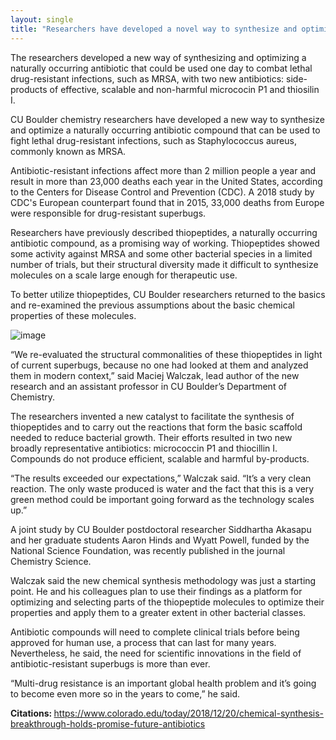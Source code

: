 ```yaml
---
layout: single
title: "Researchers have developed a novel way to synthesize and optimize a naturally-occurring antibiotic compound that could one day be used to fight lethal drug-resistant infections such as Staphylococcus aureus, commonly known as MRSA"
---
```

The researchers developed a new way of synthesizing and optimizing a naturally occurring antibiotic that could be used one day to combat lethal drug-resistant infections, such as MRSA, with two new antibiotics: side-products of effective, scalable and non-harmful micrococin P1 and thiosilin I.

CU Boulder chemistry researchers have developed a new way to synthesize and optimize a naturally occurring antibiotic compound that can be used to fight lethal drug-resistant infections, such as Staphylococcus aureus, commonly known as MRSA.

Antibiotic-resistant infections affect more than 2 million people a year and result in more than 23,000 deaths each year in the United States, according to the Centers for Disease Control and Prevention (CDC). A 2018 study by CDC's European counterpart found that in 2015, 33,000 deaths from Europe were responsible for drug-resistant superbugs.

<script async src="//pagead2.googlesyndication.com/pagead/js/adsbygoogle.js"></script>
<ins class="adsbygoogle"
     style="display:block; text-align:center;"
     data-ad-layout="in-article"
     data-ad-format="fluid"
     data-ad-client="ca-pub-7868661326160958"
     data-ad-slot="3072558811"></ins>
<script>
     (adsbygoogle = window.adsbygoogle || []).push({});
</script>

Researchers have previously described thiopeptides, a naturally occurring antibiotic compound, as a promising way of working. Thiopeptides showed some activity against MRSA and some other bacterial species in a limited number of trials, but their structural diversity made it difficult to synthesize molecules on a scale large enough for therapeutic use.

To better utilize thiopeptides, CU Boulder researchers returned to the basics and re-examined the previous assumptions about the basic chemical properties of these molecules.

![image](https://images.unsplash.com/photo-1471864190281-a93a3070b6de?ixlib=rb-1.2.1&ixid=eyJhcHBfaWQiOjEyMDd9&auto=format&fit=crop&w=500&q=60)

“We re-evaluated the structural commonalities of these thiopeptides in light of current superbugs, because no one had looked at them and analyzed them in modern context,” said Maciej Walczak, lead author of the new research and an assistant professor in CU Boulder’s Department of Chemistry.

The researchers invented a new catalyst to facilitate the synthesis of thiopeptides and to carry out the reactions that form the basic scaffold needed to reduce bacterial growth. Their efforts resulted in two new broadly representative antibiotics: micrococcin P1 and thiocillin I. Compounds do not produce efficient, scalable and harmful by-products.

“The results exceeded our expectations,” Walczak said. “It’s a very clean reaction. The only waste produced is water and the fact that this is a very green method could be important going forward as the technology scales up.”

<script async src="//pagead2.googlesyndication.com/pagead/js/adsbygoogle.js"></script>
<ins class="adsbygoogle"
     style="display:block; text-align:center;"
     data-ad-layout="in-article"
     data-ad-format="fluid"
     data-ad-client="ca-pub-7868661326160958"
     data-ad-slot="3072558811"></ins>
<script>
     (adsbygoogle = window.adsbygoogle || []).push({});
</script>

A joint study by CU Boulder postdoctoral researcher Siddhartha Akasapu and her graduate students Aaron Hinds and Wyatt Powell, funded by the National Science Foundation, was recently published in the journal Chemistry Science.

Walczak said the new chemical synthesis methodology was just a starting point. He and his colleagues plan to use their findings as a platform for optimizing and selecting parts of the thiopeptide molecules to optimize their properties and apply them to a greater extent in other bacterial classes.

Antibiotic compounds will need to complete clinical trials before being approved for human use, a process that can last for many years. Nevertheless, he said, the need for scientific innovations in the field of antibiotic-resistant superbugs is more than ever.

“Multi-drug resistance is an important global health problem and it’s going to become even more so in the years to come,” he said.

<p class="notice--info"><strong>Citations: </strong><a href="https://www.colorado.edu/today/2018/12/20/chemical-synthesis-breakthrough-holds-promise-future-antibiotics">https://www.colorado.edu/today/2018/12/20/chemical-synthesis-breakthrough-holds-promise-future-antibiotics</a></p>
